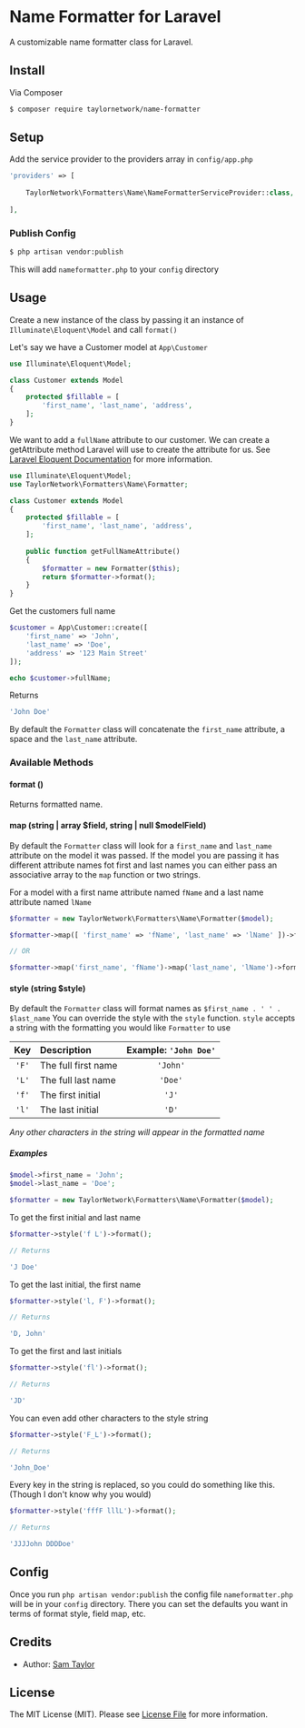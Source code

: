 # Name Formatter for Laravel

A customizable name formatter class for Laravel.

## Install

Via Composer

``` bash
$ composer require taylornetwork/name-formatter
```

## Setup

Add the service provider to the providers array in `config/app.php`

``` php
'providers' => [
	
	TaylorNetwork\Formatters\Name\NameFormatterServiceProvider::class,
	
],
```

### Publish Config

``` bash
$ php artisan vendor:publish
```

This will add `nameformatter.php` to your `config` directory

## Usage

Create a new instance of the class by passing it an instance of `Illuminate\Eloquent\Model` and call `format()`

Let's say we have a Customer model at `App\Customer`

``` php
use Illuminate\Eloquent\Model;

class Customer extends Model
{
	protected $fillable = [
		'first_name', 'last_name', 'address', 
	];
}
```

We want to add a `fullName` attribute to our customer. 
We can create a getAttribute method Laravel will use to create the attribute for us. 
See [Laravel Eloquent Documentation][link-laravel-doc] for more information.

``` php
use Illuminate\Eloquent\Model;
use TaylorNetwork\Formatters\Name\Formatter;

class Customer extends Model
{
	protected $fillable = [
		'first_name', 'last_name', 'address', 
	];
	
	public function getFullNameAttribute()
	{
		$formatter = new Formatter($this);
		return $formatter->format();
	}
}
```

Get the customers full name

``` php
$customer = App\Customer::create([ 
	'first_name' => 'John',
	'last_name' => 'Doe',
	'address' => '123 Main Street'
]);

echo $customer->fullName;
```

Returns

``` php
'John Doe'
```

By default the `Formatter` class will concatenate the `first_name` attribute, a space and the `last_name` attribute.

### Available Methods

#### format ()

Returns formatted name.

#### map (string | array $field, string | null $modelField)

By default the `Formatter` class will look for a `first_name` and `last_name` attribute on the model it was passed. If the model you are passing it has different attribute names fot first and last names you can either pass an associative array to the `map` function or two strings.

For a model with a first name attribute named `fName` and a last name attribute named `lName`

``` php
$formatter = new TaylorNetwork\Formatters\Name\Formatter($model);

$formatter->map([ 'first_name' => 'fName', 'last_name' => 'lName' ])->format();

// OR

$formatter->map('first_name', 'fName')->map('last_name', 'lName')->format();
```

#### style (string $style)

By default the `Formatter` class will format names as `$first_name . ' ' . $last_name` 
You can override the style with the `style` function. `style` accepts a string with the formatting you would like `Formatter` to use

| Key | Description | Example: `'John Doe'` |
|:---:|:------------|:---------------------:|
| `'F'` | The full first name | `'John'` | 
| `'L'` | The full last name | `'Doe'` |
| `'f'` | The first initial | `'J'` |
| `'l'` | The last initial | `'D'` |

*Any other characters in the string will appear in the formatted name*

##### Examples

``` php
$model->first_name = 'John';
$model->last_name = 'Doe';

$formatter = new TaylorNetwork\Formatters\Name\Formatter($model);
```

To get the first initial and last name

``` php
$formatter->style('f L')->format();

// Returns

'J Doe'
```

To get the last initial, the first name

``` php
$formatter->style('l, F')->format();

// Returns

'D, John'
```

To get the first and last initials

``` php
$formatter->style('fl')->format();

// Returns

'JD'
```

You can even add other characters to the style string

``` php
$formatter->style('F_L')->format();

// Returns

'John_Doe'
```

Every key in the string is replaced, so you could do something like this. (Though I don't know why you would)

``` php
$formatter->style('fffF lllL')->format();

// Returns

'JJJJohn DDDDoe'
```

## Config

Once you run `php artisan vendor:publish` the config file `nameformatter.php` will be in your `config` directory. There you can set the defaults you want in terms of format style, field map, etc.

## Credits

- Author: [Sam Taylor][link-author]


## License

The MIT License (MIT). Please see [License File](LICENSE.md) for more information.

[link-author]: https://github.com/taylornetwork
[link-laravel-doc]: https://laravel.com/docs/5.3/eloquent